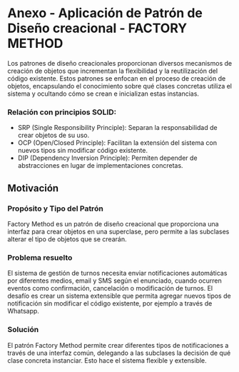 # Anexo - Aplicación de Patrón de Diseño creacional - FACTORY METHOD

Los patrones de diseño creacionales proporcionan diversos mecanismos de creación de objetos que incrementan la flexibilidad y la reutilización del código existente. Estos patrones se enfocan en el proceso de creación de objetos, encapsulando el conocimiento sobre qué clases concretas utiliza el sistema y ocultando cómo se crean e inicializan estas instancias.

### Relación con principios SOLID:

+ SRP (Single Responsibility Principle): Separan la responsabilidad de crear objetos de su uso.
+ OCP (Open/Closed Principle): Facilitan la extensión del sistema con nuevos tipos sin modificar código existente.
+ DIP (Dependency Inversion Principle): Permiten depender de abstracciones en lugar de implementaciones concretas.

## Motivación

### Propósito y Tipo del Patrón

Factory Method es un patrón de diseño creacional que proporciona una interfaz para crear objetos en una superclase, pero permite a las subclases alterar el tipo de objetos que se crearán.

### Problema resuelto

El sistema de gestión de turnos necesita enviar notificaciones automáticas por diferentes medios, email y SMS según el enunciado, cuando ocurren eventos como confirmación, cancelación o modificación de turnos. El desafío es crear un sistema extensible que permita agregar nuevos tipos de notificación sin modificar el código existente, por ejemplo a través de Whatsapp.

### Solución

El patrón Factory Method permite crear diferentes tipos de notificaciones a través de una interfaz común, delegando a las subclases la decisión de qué clase concreta instanciar. Esto hace el sistema flexible y extensible.

